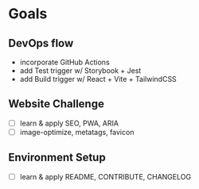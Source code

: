 # Goals

## DevOps flow

- incorporate GitHub Actions
- add Test trigger w/ Storybook + Jest
- add Build trigger w/ React + Vite + TailwindCSS

## Website Challenge

- [ ] learn & apply SEO, PWA, ARIA
- [ ] image-optimize, metatags, favicon

## Environment Setup

- [ ] learn & apply README, CONTRIBUTE, CHANGELOG
